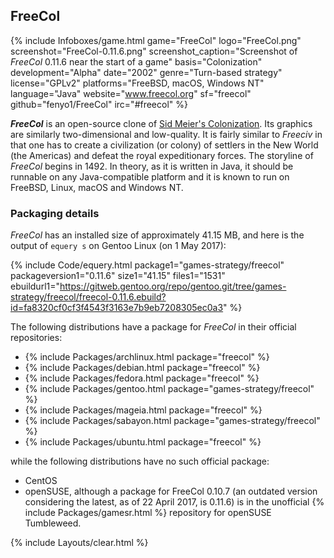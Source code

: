 ## FreeCol
{% include Infoboxes/game.html game="FreeCol" logo="FreeCol.png" screenshot="FreeCol-0.11.6.png" screenshot_caption="Screenshot of <i>FreeCol</i> 0.11.6 near the start of a game" basis="Colonization" development="Alpha" date="2002" genre="Turn-based strategy" license="GPLv2" platforms="FreeBSD, macOS, Windows NT" language="Java" website="<a href='http://www.freecol.org/' link='_blank'>www.freecol.org</a>" sf="freecol" github="fenyo1/FreeCol" irc="#freecol" %}

***FreeCol*** is an open-source clone of [Sid Meier's Colonization](https://en.wikipedia.org/wiki/Sid_Meier%27s_Colonization). Its graphics are similarly two-dimensional and low-quality. It is fairly similar to *Freeciv* in that one has to create a civilization (or colony) of settlers in the New World (the Americas) and defeat the royal expeditionary forces. The storyline of *FreeCol* begins in 1492. In theory, as it is written in Java, it should be runnable on any Java-compatible platform and it is known to run on FreeBSD, Linux, macOS and Windows NT.

### Packaging details
*FreeCol* has an installed size of approximately 41.15 MB, and here is the output of `equery s` on Gentoo Linux (on 1 May 2017):

{% include Code/equery.html package1="games-strategy/freecol" packageversion1="0.11.6" size1="41.15" files1="1531" ebuildurl1="https://gitweb.gentoo.org/repo/gentoo.git/tree/games-strategy/freecol/freecol-0.11.6.ebuild?id=fa8320cf0cf3f4543f3163e7b9eb7208305ec0a3" %}

The following distributions have a package for *FreeCol* in their official repositories:

* {% include Packages/archlinux.html package="freecol" %}
* {% include Packages/debian.html package="freecol" %}
* {% include Packages/fedora.html package="freecol" %}
* {% include Packages/gentoo.html package="games-strategy/freecol" %}
* {% include Packages/mageia.html package="freecol" %}
* {% include Packages/sabayon.html package="games-strategy/freecol" %}
* {% include Packages/ubuntu.html package="freecol" %}

while the following distributions have no such official package:

* CentOS
* openSUSE, although a package for FreeCol 0.10.7 (an outdated version considering the latest, as of 22 April 2017, is 0.11.6) is in the unofficial {% include Packages/gamesr.html %} repository for openSUSE Tumbleweed.

{% include Layouts/clear.html %}
